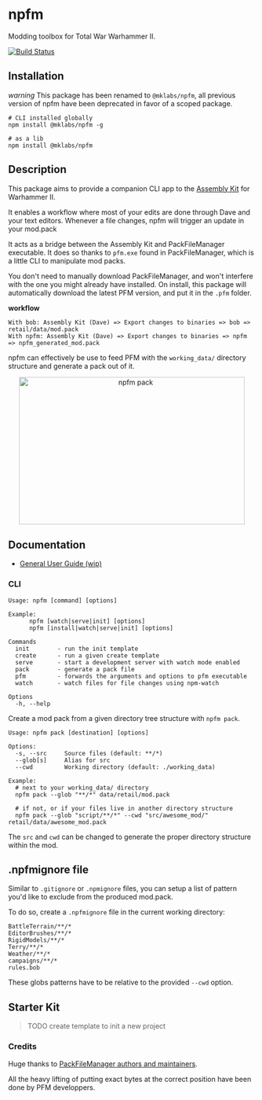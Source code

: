 # npfm

Modding toolbox for Total War Warhammer II.

[![Build Status](https://travis-ci.org/mklabs/npfm.svg?branch=master)](https://travis-ci.org/mklabs/npfm)

## Installation

*warning* This package has been renamed to `@mklabs/npfm`, all previous version of npfm have been deprecated in favor of a scoped package.

    # CLI installed globally
    npm install @mklabs/npfm -g

    # as a lib
    npm install @mklabs/npfm

## Description

This package aims to provide a companion CLI app to the [Assembly
Kit](http://wiki.totalwar.com/w/Official_CA_modding_tips_and_tutorials) for
Warhammer II.

It enables a workflow where most of your edits are done through Dave and your
text editors. Whenever a file changes, npfm will trigger an update in your
mod.pack

It acts as a bridge between the Assembly Kit and PackFileManager executable. It
does so thanks to `pfm.exe` found in PackFileManager, which is a little CLI to
manipulate mod packs.

You don't need to manually download PackFileManager, and won't interfere with
the one you might already have installed. On install, this package will
automatically download the latest PFM version, and put it in the `.pfm` folder.

**workflow**

```
With bob: Assembly Kit (Dave) => Export changes to binaries => bob => retail/data/mod.pack
With npfm: Assembly Kit (Dave) => Export changes to binaries => npfm => npfm_generated_mod.pack
```

npfm can effectively be use to feed PFM with the `working_data/` directory
structure and generate a pack out of it.


<p align="center">
<a href="https://www.youtube.com/watch?v=Ri2dZ0XNpDo" rel="nofollow">
  <img width="460" height="300"
  src="https://camo.githubusercontent.com/a02929268426e881f15824c6f8979842e0b93c23/68747470733a2f2f696d672e796f75747562652e636f6d2f76692f526932645a30584e70446f2f302e6a7067" alt="npfm pack" data-canonical-src="https://img.youtube.com/vi/Ri2dZ0XNpDo/0.jpg"
  />
</a>
</p>

## Documentation

- [General User Guide (wip)](./docs)

### CLI

```
Usage: npfm [command] [options]

Example:
      npfm [watch|serve|init] [options]
      npfm [install|watch|serve|init] [options]

Commands
  init        - run the init template
  create      - run a given create template
  serve       - start a development server with watch mode enabled
  pack        - generate a pack file
  pfm         - forwards the arguments and options to pfm executable
  watch       - watch files for file changes using npm-watch

Options
  -h, --help
```

Create a mod pack from a given directory tree structure with `npfm pack`.

```
Usage: npfm pack [destination] [options]

Options:
  -s, --src     Source files (default: **/*)
  --glob[s]     Alias for src
  --cwd         Working directory (default: ./working_data)

Example:
  # next to your working_data/ directory
  npfm pack --glob "**/*" data/retail/mod.pack

  # if not, or if your files live in another directory structure
  npfm pack --glob "script/**/*" --cwd "src/awesome_mod/"  retail/data/awesome_mod.pack
```

The `src` and `cwd` can be changed to generate the proper directory structure within the mod.

## .npfmignore file

Similar to `.gitignore` or `.npmignore` files, you can setup a list of pattern
you'd like to exclude from the produced mod.pack.

To do so, create a `.npfmignore` file in the current working directory:

```
BattleTerrain/**/*
EditorBrushes/**/*
RigidModels/**/*
Terry/**/*
Weather/**/*
campaigns/**/*
rules.bob
```

These globs patterns have to be relative to the provided `--cwd` option.

## Starter Kit

> TODO create template to init a new project

### Credits

Huge thanks to [PackFileManager authors and
maintainers](https://sourceforge.net/projects/packfilemanager/).

All the heavy lifting of putting exact bytes at the correct position have been
done by PFM developpers.
